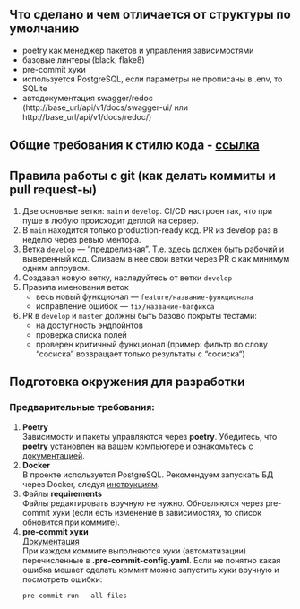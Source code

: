## Что сделано и чем отличается от структуры по умолчанию
- poetry как менеджер пакетов и управления зависимостями
- базовые линтеры (black, flake8)
- pre-commit хуки
- используется PostgreSQL, если параметры не прописаны в .env, то SQLite
- автодокументация swagger/redoc (http://base_url/api/v1/docs/swagger-ui/ или http://base_url/api/v1/docs/redoc/)

## Общие требования к стилю кода - [ссылка](codestyle.md)

## Правила работы с git (как делать коммиты и pull request-ы)
1. Две основные ветки: `main` и `develop`. CI/CD настроен так, что при пуше в любую происходит деплой на сервер.
2. В `main` находится только production-ready код. PR из develop раз в неделю через ревью ментора.
3. Ветка `develop` — “предрелизная”. Т.е. здесь должен быть рабочий и выверенный код. Сливаем в нее свои ветки через PR с как минимум одним аппрувом.
4. Создавая новую ветку, наследуйтесь от ветки `develop`
5. Правила именования веток
    - весь новый функционал — `feature/название-функционала`
    - исправление ошибок — `fix/название-багфикса`
6. PR в `develop` и `master` должны быть базово покрыты тестами:
    - на доступность эндпойнтов
    - проверка списка полей
    - проверен критичный функционал (пример: фильтр по слову “сосиска” возвращает только результаты с “сосиска“)

## Подготовка окружения для разработки

### Предварительные требования:
1. **Poetry** \
Зависимости и пакеты управляются через **poetry**. Убедитесь, что **poetry** [установлен](https://python-poetry.org/docs/#osx--linux--bashonwindows-install-instructions) на вашем компьютере и ознакомьтесь с [документацией](https://python-poetry.org/docs/cli/).
2. **Docker** \
В проекте используется PostgreSQL. Рекомендуем запускать БД через Docker, следуя [инструкциям](../README.md).
3. Файлы **requirements** \
Файлы редактировать вручную не нужно. Обновляются через pre-commit хуки (если есть изменение в зависимостях, то список обновится при коммите).
4. **pre-commit хуки** \
[Документация](https://pre-commit.com)\
При каждом коммите выполняются хуки (автоматизации) перечисленные в **.pre-commit-config.yaml**. Если не понятно какая ошибка мешает сделать коммит можно запустить хуки вручную и посмотреть ошибки:
    ```shell
    pre-commit run --all-files
    ```
